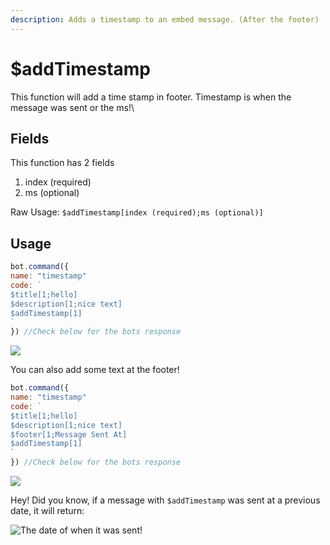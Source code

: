 ```yaml
---
description: Adds a timestamp to an embed message. (After the footer)
---
```


# $addTimestamp

This function will add a time stamp in footer. Timestamp is when the message was sent or the ms!\\

## Fields

This function has 2 fields

1. index (required)
2. ms (optional)

Raw Usage: `$addTimestamp[index (required);ms (optional)]`

## Usage

```javascript
bot.command({
name: "timestamp"
code: `
$title[1;hello]
$description[1;nice text]
$addTimestamp[1]
`
}) //Check below for the bots response
```

![](<../../.gitbook/assets/image (39) (2) (2) (2) (3) (1).png>)

You can also add some text at the footer!

```javascript
bot.command({
name: "timestamp"
code: `
$title[1;hello]
$description[1;nice text]
$footer[1;Message Sent At]
$addTimestamp[1]
`
}) //Check below for the bots response
```

![](<../../.gitbook/assets/image (64).png>)

Hey! Did you know, if a message with `$addTimestamp` was sent at a previous date, it will return:

![The date of when it was sent!](<../../.gitbook/assets/image (57).png>)

